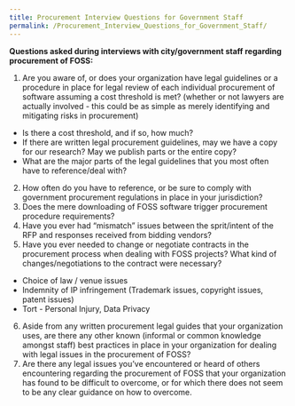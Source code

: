 ```yaml
---
title: Procurement Interview Questions for Government Staff
permalink: /Procurement_Interview_Questions_for_Government_Staff/
---
```


**Questions asked during interviews with city/government staff regarding procurement of FOSS:**
1. Are you aware of, or does your organization have legal guidelines or a procedure in place for legal review of each individual procurement of software assuming a cost threshold is met? (whether or not lawyers are actually involved - this could be as simple as merely identifying and mitigating risks in procurement)

-   Is there a cost threshold, and if so, how much?
-   If there are written legal procurement guidelines, may we have a copy for our research? May we publish parts or the entire copy?
-   What are the major parts of the legal guidelines that you most often have to reference/deal with?

2. How often do you have to reference, or be sure to comply with government procurement regulations in place in your jurisdiction?
3. Does the mere downloading of FOSS software trigger procurement procedure requirements?
4. Have you ever had “mismatch” issues between the sprit/intent of the RFP and responses received from bidding vendors?
5. Have you ever needed to change or negotiate contracts in the procurement process when dealing with FOSS projects? What kind of changes/negotiations to the contract were necessary?

-   Choice of law / venue issues
-   Indemnity of IP infringement (Trademark issues, copyright issues, patent issues)
-   Tort - Personal Injury, Data Privacy

6. Aside from any written procurement legal guides that your organization uses, are there any other known (informal or common knowledge amongst staff) best practices in place in your organization for dealing with legal issues in the procurement of FOSS?
7. Are there any legal issues you’ve encountered or heard of others encountering regarding the procurement of FOSS that your organization has found to be difficult to overcome, or for which there does not seem to be any clear guidance on how to overcome.
